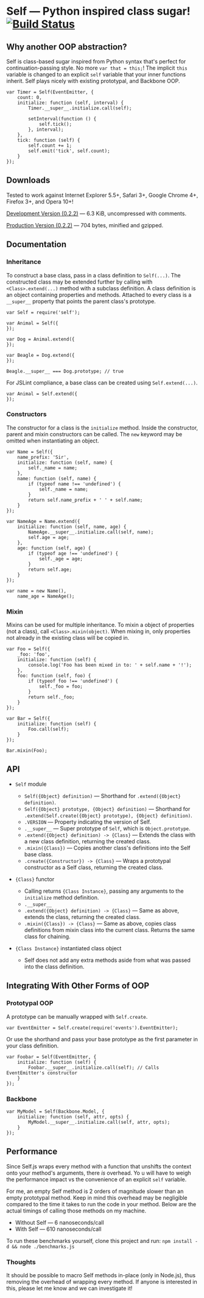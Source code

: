# Self — Python inspired class sugar! [![Build Status](https://secure.travis-ci.org/munro/self.png?branch=master)](http://travis-ci.org/munro/self)

## Why another OOP abstraction?

Self is class-based sugar inspired from Python syntax that's perfect for
continuation-passing style.  No more `var that = this;`!  The implicit `this`
variable is changed to an explicit `self` variable that your inner functions
inherit.  Self plays nicely with existing prototypal, and Backbone OOP.

    var Timer = Self(EventEmitter, {
        count: 0,
        initialize: function (self, interval) {
            Timer.__super__.initialize.call(self);

            setInterval(function () {
                self.tick();
            }, interval);
        },
        tick: function (self) {
            self.count += 1;
            self.emit('tick', self.count);
        }
    });

## Downloads

Tested to work against Internet Explorer 5.5+, Safari 3+, Google Chrome 4+, Firefox 3+, and Opera 10+!

[Development Version (0.2.2)](https://raw.github.com/munro/self/master/self.js) — 6.3 KiB, uncompressed with comments.

[Production Version (0.2.2)](https://raw.github.com/munro/self/master/self.min.js) — 704 bytes, minified and gzipped.

## Documentation

### Inheritance

To construct a base class, pass in a class definition to `Self(...)`.  The
constructed class may be extended further by calling with `<Class>.extend(...)`
method with a subclass definition.  A class definition is an object containing
properties and methods.  Attached to every class is a `__super__` property that
points the parent class's prototype.

    var Self = require('self');

    var Animal = Self({
    });

    var Dog = Animal.extend({
    });

    var Beagle = Dog.extend({
    });

    Beagle.__super__ === Dog.prototype; // true


For JSLint compliance, a base class can be created using `Self.extend(...)`.

    var Animal = Self.extend({
    });

### Constructors

The constructor for a class is the `initialize` method.  Inside the constructor,
parent and mixin constructors can be called.  The `new` keyword may be omitted
when instantiating an object.

    var Name = Self({
        name_prefix: 'Sir',
        initialize: function (self, name) {
            self._name = name;
        },
        name: function (self, name) {
            if (typeof name !== 'undefined') {
                self._name = name;
            }
            return self.name_prefix + ' ' + self.name;
        }
    });

    var NameAge = Name.extend({
        initialize: function (self, name, age) {
            NameAge.__super__.initialize.call(self, name);
            self.age = age;
        },
        age: function (self, age) {
            if (typeof age !== 'undefined') {
                self._age = age;
            }
            return self.age;
        }
    });

    var name = new Name(),
        name_age = NameAge();

### Mixin

Mixins can be used for multiple inheritance.  To mixin a object of properties
(not a class), call `<Class>.mixin(object)`.  When mixing in, only properties
not already in the existing class will be copied in.

    var Foo = Self({
        _foo: 'foo',
        initialize: function (self) {
            console.log('Foo has been mixed in to: ' + self.name + '!');
        },
        foo: function (self, foo) {
            if (typeof foo !== 'undefined') {
                self._foo = foo;
            }
            return self._foo;
        }
    });

    var Bar = Self({
        initialize: function (self) {
            Foo.call(self);
        }
    });

    Bar.mixin(Foo);

## API

* `Self` module
    * `Self({Object} definition)` — Shorthand for
        `.extend({Object} definition)`.
    * `Self({Object} prototype, {Object} definition)` — Shorthand for
        `.extend(Self.create({Object} prototype), {Object} definition)`.
    * `.VERSION` — Property indicating the version of Self.
    * `.__super__` — Super prototype of `Self`, which is `Object.prototype`.
    * `.extend({Object} definition) -> {Class}` — Extends the class with a new
        class definition, returning the created class.
    * `.mixin({Class})` — Copies another class's definitions into the Self base
        class.
    * `.create({Constructor}) -> {Class}` — Wraps a prototypal constructor as a
        Self class, returning the created class.

* `{Class}` functor
    * Calling returns `{Class Instance}`, passing any arguments to the
        `initialize` method definition.
    * `.__super__`
    * `.extend({Object} definition) -> {Class}` — Same as above, extends the
        class, returning the created class.
    * `.mixin({Class}) -> {Class}` — Same as above, copies class definitions
        from mixin class into the current class.  Returns the same class for
        chaining.

* `{Class Instance}` instantiated class object
    * Self does not add any extra methods aside from what was passed into the
      class definition.

## Integrating With Other Forms of OOP

### Prototypal OOP

A prototype can be manually wrapped with `Self.create`.

    var EventEmitter = Self.create(require('events').EventEmitter);

Or use the shorthand and pass your base prototype as the first parameter in your
class definition.

    var Foobar = Self(EventEmitter, {
        initialize: function (self) {
            Foobar.__super__.initialize.call(self); // Calls EventEmitter's constructor
        }
    });

### Backbone

    var MyModel = Self(Backbone.Model, {
        initialize: function (self, attr, opts) {
            MyModel.__super__.initialize.call(self, attr, opts);
        }
    });

## Performance

Since Self.js wraps every method with a function that unshifts the context onto
your method's arguments, there *is* overhead.  Yo u will have to weigh the
performance impact vs the convenience of an explicit `self` variable.

For me, an empty Self method is 2 orders of magnitude slower than an empty
prototypal method.  Keep in mind this overhead may be negligible compared to the
time it takes to run the code in your method.  Below are the actual timings of
calling those methods on my machine.

* Without Self — 6 nanoseconds/call
* With Self —  610 nanoseconds/call

To run these benchmarks yourself, clone this project and run:
`npm install -d && node ./benchmarks.js`

### Thoughts

It should be possible to macro Self methods in-place (only in Node.js), thus
removing the overhead of wrapping every method.  If anyone is interested in
this, please let me know and we can investigate it!
